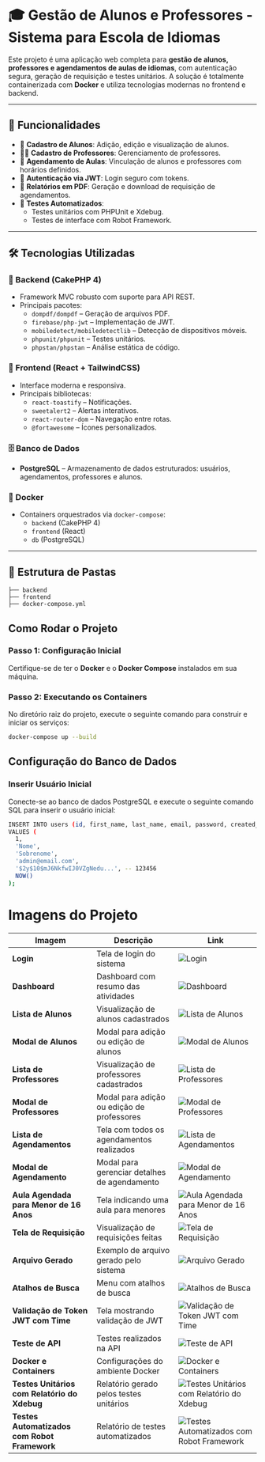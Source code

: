 # 🎓 Gestão de Alunos e Professores - Sistema para Escola de Idiomas

Este projeto é uma aplicação web completa para **gestão de alunos, professores e agendamentos de aulas de idiomas**, com autenticação segura, geração de requisição e testes unitários. A solução é totalmente containerizada com **Docker** e utiliza tecnologias modernas no frontend e backend.

---

## 🚀 Funcionalidades

- 👤 **Cadastro de Alunos**: Adição, edição e visualização de alunos.
- 👨‍🏫 **Cadastro de Professores**: Gerenciamento de professores.
- 📅 **Agendamento de Aulas**: Vinculação de alunos e professores com horários definidos.
- 🔐 **Autenticação via JWT**: Login seguro com tokens.
- 🧾 **Relatórios em PDF**: Geração e download de requisição de agendamentos.
- 🧪 **Testes Automatizados**:
  - Testes unitários com PHPUnit e Xdebug.
  - Testes de interface com Robot Framework.

---

## 🛠️ Tecnologias Utilizadas

### 🔧 Backend (CakePHP 4)

- Framework MVC robusto com suporte para API REST.
- Principais pacotes:
  - `dompdf/dompdf` – Geração de arquivos PDF.
  - `firebase/php-jwt` – Implementação de JWT.
  - `mobiledetect/mobiledetectlib` – Detecção de dispositivos móveis.
  - `phpunit/phpunit` – Testes unitários.
  - `phpstan/phpstan` – Análise estática de código.

### 🎨 Frontend (React + TailwindCSS)

- Interface moderna e responsiva.
- Principais bibliotecas:
  - `react-toastify` – Notificações.
  - `sweetalert2` – Alertas interativos.
  - `react-router-dom` – Navegação entre rotas.
  - `@fortawesome` – Ícones personalizados.

### 🗄️ Banco de Dados

- **PostgreSQL** – Armazenamento de dados estruturados: usuários, agendamentos, professores e alunos.

### 🐳 Docker

- Containers orquestrados via `docker-compose`:
  - `backend` (CakePHP 4)
  - `frontend` (React)
  - `db` (PostgreSQL)

---

## 📁 Estrutura de Pastas

```plaintext
├── backend
├── frontend
├── docker-compose.yml
```

## Como Rodar o Projeto

### Passo 1: Configuração Inicial

Certifique-se de ter o **Docker** e o **Docker Compose** instalados em sua máquina.

### Passo 2: Executando os Containers

No diretório raiz do projeto, execute o seguinte comando para construir e iniciar os serviços:

```bash
docker-compose up --build
```

## Configuração do Banco de Dados

### Inserir Usuário Inicial

Conecte-se ao banco de dados PostgreSQL e execute o seguinte comando SQL para inserir o usuário inicial:

```bash
INSERT INTO users (id, first_name, last_name, email, password, created_at)
VALUES (
  1,
  'Nome',
  'Sobrenome',
  'admin@email.com',
  '$2y$10$mJ6NkfwIJ0VZgNedu...', -- 123456
  NOW()
);

```

# Imagens do Projeto

| **Imagem**                                   | **Descrição**                                | **Link**                                                                     |
| -------------------------------------------- | -------------------------------------------- | ---------------------------------------------------------------------------- |
| **Login**                                    | Tela de login do sistema                     | ![Login](https://i.imgur.com/CpcXXmE.png)                                    |
| **Dashboard**                                | Dashboard com resumo das atividades          | ![Dashboard](https://i.imgur.com/XQ2ly2i.png)                                |
| **Lista de Alunos**                          | Visualização de alunos cadastrados           | ![Lista de Alunos](https://i.imgur.com/6zsYJ1e.png)                          |
| **Modal de Alunos**                          | Modal para adição ou edição de alunos        | ![Modal de Alunos](https://i.imgur.com/2riBEx7.png)                          |
| **Lista de Professores**                     | Visualização de professores cadastrados      | ![Lista de Professores](https://i.imgur.com/00Ogmku.png)                     |
| **Modal de Professores**                     | Modal para adição ou edição de professores   | ![Modal de Professores](https://i.imgur.com/AHlJ1AH.png)                     |
| **Lista de Agendamentos**                    | Tela com todos os agendamentos realizados    | ![Lista de Agendamentos](https://i.imgur.com/WNqfrCG.png)                    |
| **Modal de Agendamento**                     | Modal para gerenciar detalhes de agendamento | ![Modal de Agendamento](https://i.imgur.com/fr6GL4a.png)                     |
| **Aula Agendada para Menor de 16 Anos**      | Tela indicando uma aula para menores         | ![Aula Agendada para Menor de 16 Anos](https://i.imgur.com/qDdytaY.png)      |
| **Tela de Requisição**                       | Visualização de requisições feitas           | ![Tela de Requisição](https://i.imgur.com/tGXrpu7.png)                       |
| **Arquivo Gerado**                           | Exemplo de arquivo gerado pelo sistema       | ![Arquivo Gerado](https://i.imgur.com/CJ1NIyA.png)                           |
| **Atalhos de Busca**                         | Menu com atalhos de busca                    | ![Atalhos de Busca](https://i.imgur.com/QRt7A8v.png)                         |
| **Validação de Token JWT com Time**          | Tela mostrando validação de JWT              | ![Validação de Token JWT com Time](https://i.imgur.com/qWEP3HU.png)          |
| **Teste de API**                             | Testes realizados na API                     | ![Teste de API](https://i.imgur.com/5eOnzoZ.png)                             |
| **Docker e Containers**                      | Configurações do ambiente Docker             | ![Docker e Containers](https://i.imgur.com/LjXSEIZ.png)                      |
| **Testes Unitários com Relatório do Xdebug** | Relatório gerado pelos testes unitários      | ![Testes Unitários com Relatório do Xdebug](https://i.imgur.com/TVv9GkC.png) |
| **Testes Automatizados com Robot Framework** | Relatório de testes automatizados            | ![Testes Automatizados com Robot Framework](https://i.imgur.com/VnP7qZE.png) |
